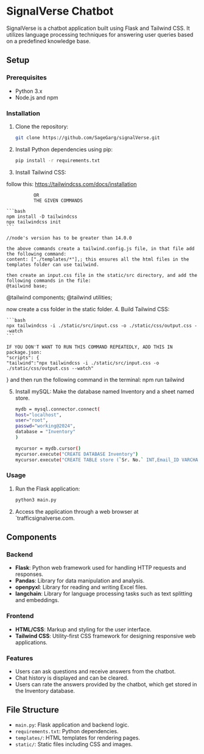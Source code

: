 # SignalVerse Chatbot

SignalVerse is a chatbot application built using Flask and Tailwind CSS. It utilizes language processing techniques for answering user queries based on a predefined knowledge base.

## Setup

### Prerequisites

- Python 3.x
- Node.js and npm

### Installation

1. Clone the repository:

    ```bash
    git clone https://github.com/SageGarg/signalVerse.git
    ```

2. Install Python dependencies using pip:

    ```bash
    pip install -r requirements.txt
    ```

3. Install Tailwind CSS:

follow this:
https://tailwindcss.com/docs/installation

              OR
              THE GIVEN COMMANDS

    ```bash
    npm install -D tailwindcss
    npx tailwindcss init
    ```

    //node's version has to be greater than 14.0.0

    the above commands create a tailwind.config.js file, in that file add the following command:
    content: ["./templates/*"],; this ensures all the html files in the templates folder can use tailwind.

    then create an input.css file in the static/src directory, and add the following commands in the file:
    @tailwind base;
@tailwind components;
@tailwind utilities;

now create a css folder in the static folder.
4. Build Tailwind CSS:

    ```bash
    npx tailwindcss -i ./static/src/input.css -o ./static/css/output.css --watch
    ```

    IF YOU DON'T WANT TO RUN THIS COMMAND REPEATEDLY, ADD THIS IN package.json:
    "scripts": {
    "tailwind":"npx tailwindcss -i ./static/src/input.css -o ./static/css/output.css --watch"
  }
  and then run the following command in the terminal:
  npm run tailwind

5. Install mySQL: 
    Make the database named Inventory and a sheet named store.
    ```bash
    mydb = mysql.connector.connect(
    host="localhost",
    user="root",
    passwd="working@2024",
    database = "Inventory"
    )

    mycursor = mydb.cursor()
    mycursor.execute("CREATE DATABASE Inventory")
    mycursor.execute("CREATE TABLE store (`Sr. No.` INT,Email_ID VARCHAR(255), Question TEXT, SignalVerse_Answer TEXT, Rating INT, Raw_AI_Response TEXT, Rating2 INT)")
    ```

### Usage

1. Run the Flask application:

    ```bash
    python3 main.py
    ```

2. Access the application through a web browser at `trafficsignalverse.com.

## Components

### Backend

- **Flask**: Python web framework used for handling HTTP requests and responses.
- **Pandas**: Library for data manipulation and analysis.
- **openpyxl**: Library for reading and writing Excel files.
- **langchain**: Library for language processing tasks such as text splitting and embeddings.

### Frontend

- **HTML/CSS**: Markup and styling for the user interface.
- **Tailwind CSS**: Utility-first CSS framework for designing responsive web applications.

### Features

- Users can ask questions and receive answers from the chatbot.
- Chat history is displayed and can be cleared.
- Users can rate the answers provided by the chatbot, which get stored in the Inventory database.

## File Structure

- `main.py`: Flask application and backend logic.
- `requirements.txt`: Python dependencies.
- `templates/`: HTML templates for rendering pages.
- `static/`: Static files including CSS and images.


